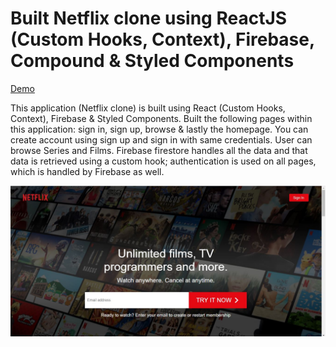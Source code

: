 # Built Netflix clone using ReactJS (Custom Hooks, Context), Firebase, Compound & Styled Components
[Demo](https://netflix-clone-88c67.web.app/)

This application (Netflix clone) is built using React (Custom Hooks, Context), Firebase & Styled Components. Built the following pages within this application: sign in, sign up, browse & lastly the homepage. You can create account using sign up and sign in with same credentials. User can browse Series and Films. Firebase firestore handles all the data and that data is retrieved using a custom hook; authentication is used on all pages, which is handled by Firebase as well.

![Preview](preview1.JPG?raw=true)


